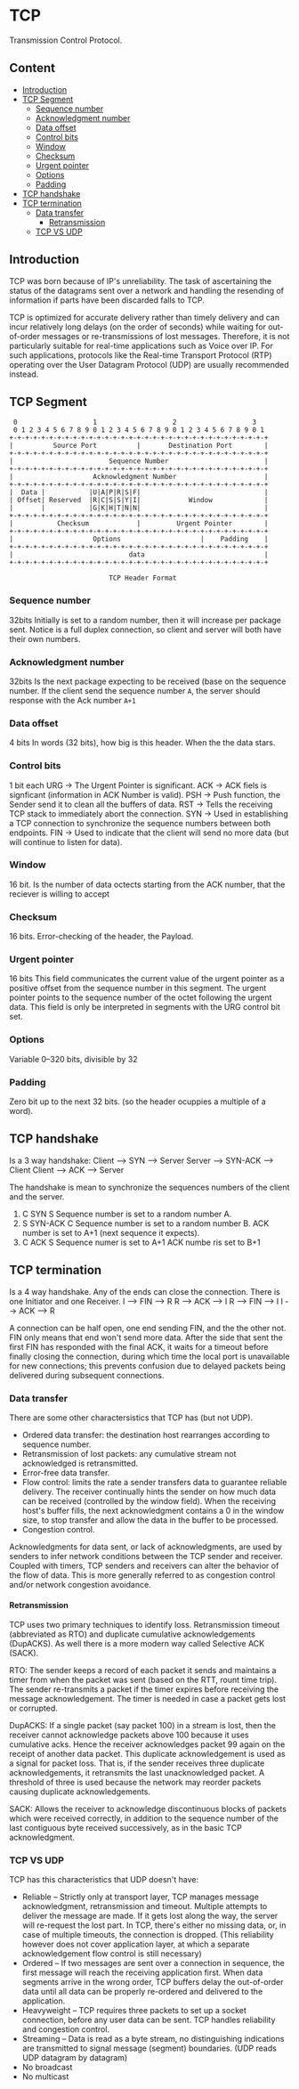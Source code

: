 # TCP
Transmission Control Protocol.

## Content

<!-- toc -->

- [Introduction](#introduction)
- [TCP Segment](#tcp-segment)
  * [Sequence number](#sequence-number)
  * [Acknowledgment number](#acknowledgment-number)
  * [Data offset](#data-offset)
  * [Control bits](#control-bits)
  * [Window](#window)
  * [Checksum](#checksum)
  * [Urgent pointer](#urgent-pointer)
  * [Options](#options)
  * [Padding](#padding)
- [TCP handshake](#tcp-handshake)
- [TCP termination](#tcp-termination)
  * [Data transfer](#data-transfer)
    + [Retransmission](#retransmission)
  * [TCP VS UDP](#tcp-vs-udp)

<!-- tocstop -->

## Introduction
TCP was born because of IP's unreliability. The task of ascertaining the status of the datagrams sent over a network and handling the resending of information if parts have been discarded falls to TCP. 

TCP is optimized for accurate delivery rather than timely delivery and can incur relatively long delays (on the order of seconds) while waiting for out-of-order messages or re-transmissions of lost messages. Therefore, it is not particularly suitable for real-time applications such as Voice over IP. For such applications, protocols like the Real-time Transport Protocol (RTP) operating over the User Datagram Protocol (UDP) are usually recommended instead.

## TCP Segment

```
 0                   1                   2                   3
 0 1 2 3 4 5 6 7 8 9 0 1 2 3 4 5 6 7 8 9 0 1 2 3 4 5 6 7 8 9 0 1
+-+-+-+-+-+-+-+-+-+-+-+-+-+-+-+-+-+-+-+-+-+-+-+-+-+-+-+-+-+-+-+-+
|          Source Port          |       Destination Port        |
+-+-+-+-+-+-+-+-+-+-+-+-+-+-+-+-+-+-+-+-+-+-+-+-+-+-+-+-+-+-+-+-+
|                        Sequence Number                        |
+-+-+-+-+-+-+-+-+-+-+-+-+-+-+-+-+-+-+-+-+-+-+-+-+-+-+-+-+-+-+-+-+
|                    Acknowledgment Number                      |
+-+-+-+-+-+-+-+-+-+-+-+-+-+-+-+-+-+-+-+-+-+-+-+-+-+-+-+-+-+-+-+-+
|  Data |           |U|A|P|R|S|F|                               |
| Offset| Reserved  |R|C|S|S|Y|I|            Window             |
|       |           |G|K|H|T|N|N|                               |
+-+-+-+-+-+-+-+-+-+-+-+-+-+-+-+-+-+-+-+-+-+-+-+-+-+-+-+-+-+-+-+-+
|           Checksum            |         Urgent Pointer        |
+-+-+-+-+-+-+-+-+-+-+-+-+-+-+-+-+-+-+-+-+-+-+-+-+-+-+-+-+-+-+-+-+
|                    Options                    |    Padding    |
+-+-+-+-+-+-+-+-+-+-+-+-+-+-+-+-+-+-+-+-+-+-+-+-+-+-+-+-+-+-+-+-+
|                             data                              |
+-+-+-+-+-+-+-+-+-+-+-+-+-+-+-+-+-+-+-+-+-+-+-+-+-+-+-+-+-+-+-+-+

                         TCP Header Format
```

### Sequence number
32bits
Initially is set to a random number, then it will increase per package sent.
Notice is a full duplex connection, so client and server will both have their own numbers.
### Acknowledgment number
32bits
Is the next package expecting to be received (base on the sequence number.
If the client send the sequence number ```A```, the server should response with the Ack number ```A+1```
### Data offset
4 bits
In words (32 bits), how big is this header. When the the data stars.
### Control bits
1 bit each
URG -> The Urgent Pointer is significant.
ACK -> ACK fiels is signficant (information in ACK Number is valid).
PSH -> Push function, the Sender send it to clean all the buffers of data.
RST -> Tells the receiving TCP stack to immediately abort the connection.
SYN -> Used in establishing a TCP connection to synchronize the sequence numbers between both endpoints.
FIN -> Used to indicate that the client will send no more data (but will continue to listen for data).

### Window
16 bit.
Is the number of data octects starting from the ACK number, that the reciever is willing to accept

### Checksum
16 bits.
Error-checking of the header, the Payload.

### Urgent pointer
16 bits
This field communicates the current value of the urgent pointer as a positive offset from the sequence number in this segment. The urgent pointer points to the sequence number of the octet following the urgent data. This field is only be interpreted in segments with the URG control bit set.

### Options
Variable 0–320 bits, divisible by 32

### Padding
Zero bit up to the next 32 bits. (so the header ocuppies a multiple of a word).

## TCP handshake
Is a 3 way handshake:
Client --> SYN --> Server
Server --> SYN-ACK --> Client
Client --> ACK --> Server

The handshake is mean to synchronize the sequences numbers of the client and the server.
1. C SYN S
Sequence number is set to a random number A.
1. S SYN-ACK C
Sequence number is set to a random number B.
ACK number is set to A+1 (next sequence it expects).
1. C ACK S
Sequence numer is set to A+1
ACK numbe ris set to B+1

## TCP termination
Is a 4 way handshake.
Any of the ends can close the connection. There is one Initiator and one Receiver.
I --> FIN --> R
R --> ACK --> I
R --> FIN --> I
I --> ACK --> R

A connection can be half open, one end sending FIN, and the the other not. FIN only means that end won't send more data.
After the side that sent the first FIN has responded with the final ACK, it waits for a timeout before finally closing the connection, during which time the local port is unavailable for new connections; this prevents confusion due to delayed packets being delivered during subsequent connections. 

### Data transfer

There are some other charactersistics that TCP has (but not UDP).
- Ordered data transfer: the destination host rearranges according to sequence number.
- Retransmission of lost packets: any cumulative stream not acknowledged is retransmitted.
- Error-free data transfer.
- Flow control: limits the rate a sender transfers data to guarantee reliable delivery. The receiver continually hints the sender on how much data can be received (controlled by the window field). When the receiving host's buffer fills, the next acknowledgment contains a 0 in the window size, to stop transfer and allow the data in the buffer to be processed.
- Congestion control.

Acknowledgments for data sent, or lack of acknowledgments, are used by senders to infer network conditions between the TCP sender and receiver. Coupled with timers, TCP senders and receivers can alter the behavior of the flow of data. This is more generally referred to as congestion control and/or network congestion avoidance. 

#### Retransmission
TCP uses two primary techniques to identify loss. Retransmission timeout (abbreviated as RTO) and duplicate cumulative acknowledgements (DupACKS). As well there is a more modern way called Selective ACK (SACK).

RTO: The sender keeps a record of each packet it sends and maintains a timer from when the packet was sent (based on the RTT, rount time trip). The sender re-transmits a packet if the timer expires before receiving the message acknowledgement. The timer is needed in case a packet gets lost or corrupted.

DupACKS: If a single packet (say packet 100) in a stream is lost, then the receiver cannot acknowledge packets above 100 because it uses cumulative acks. Hence the receiver acknowledges packet 99 again on the receipt of another data packet. This duplicate acknowledgement is used as a signal for packet loss. That is, if the sender receives three duplicate acknowledgements, it retransmits the last unacknowledged packet. A threshold of three is used because the network may reorder packets causing duplicate acknowledgements.

SACK: Allows the receiver to acknowledge discontinuous blocks of packets which were received correctly, in addition to the sequence number of the last contiguous byte received successively, as in the basic TCP acknowledgment.

### TCP VS UDP
TCP has this characteristics that UDP doesn't have:
- Reliable – Strictly only at transport layer, TCP manages message acknowledgment, retransmission and timeout. Multiple attempts to deliver the message are made. If it gets lost along the way, the server will re-request the lost part. In TCP, there's either no missing data, or, in case of multiple timeouts, the connection is dropped. (This reliability however does not cover application layer, at which a separate acknowledgement flow control is still necessary)
- Ordered – If two messages are sent over a connection in sequence, the first message will reach the receiving application first. When data segments arrive in the wrong order, TCP buffers delay the out-of-order data until all data can be properly re-ordered and delivered to the application.
- Heavyweight – TCP requires three packets to set up a socket connection, before any user data can be sent. TCP handles reliability and congestion control.
- Streaming – Data is read as a byte stream, no distinguishing indications are transmitted to signal message (segment) boundaries. (UDP reads UDP datagram by datagram)
- No broadcast
- No multicast

